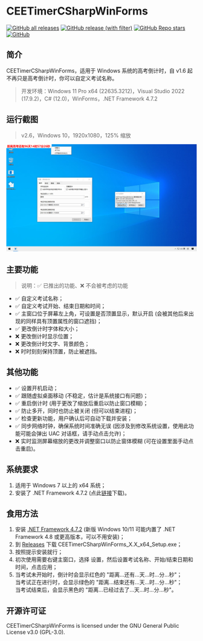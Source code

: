# CEETimerCSharpWinForms
[![GitHub all releases](https://img.shields.io/github/downloads/WangHaonie/CEETimerCSharpWinForms/total?logo=github&label=%E4%B8%8B%E8%BD%BD%E9%87%8F&color=%23DC67A5)](#) [![GitHub release (with filter)](https://img.shields.io/github/v/release/WangHaonie/CEETimerCSharpWinForms?logo=github&label=%E6%9C%80%E6%96%B0%E7%89%88&color=%23178600)](https://github.com/WangHaonie/CEETimerCSharpWinForms/releases/latest/) [![GitHub Repo stars](https://img.shields.io/github/stars/WangHaonie/CEETimerCSharpWinForms?logo=github&label=Stars&color=%23E5B84E)](#) [![GitHub](https://img.shields.io/github/license/WangHaonie/CEETimerCSharpWinForms?logo=github&label=%E8%AE%B8%E5%8F%AF%E8%AF%81&color=%233C9DF8)](https://github.com/WangHaonie/CEETimerCSharpWinForms/blob/main/LICENSE)
## 简介
CEETimerCSharpWinForms，适用于 Windows 系统的高考倒计时，自 v1.6 起不再只是高考倒计时，你可以自定义考试名称。
> 开发环境：Windows 11 Pro x64 (22635.3212)，Visual Studio 2022 (17.9.2)，C# (12.0)，WinForms，.NET Framework 4.7.2
## 运行截图
> v2.6，Windows 10，1920x1080，125% 缩放

![主窗口](./Screenshot.jpg)
## 主要功能
> 说明：✅ 已推出的功能、❌ 不会被考虑的功能

+ ✅ 自定义考试名称；
+ ✅ 自定义考试开始、结束日期和时间；
+ ✅ 主窗口位于屏幕左上角，可设置是否顶置显示，默认开启 (会被其他后来出现的同样具有顶置属性的窗口遮挡)；
+ ✅ 更改倒计时字体和大小；
+ ❌ 更改倒计时显示位置；
+ ❌ 更改倒计时文字、背景颜色；
+ ❌ 时时刻刻保持顶置，防止被遮挡。
## 其他功能
+ ✅ 设置开机启动；
+ ✅ 跟随虚拟桌面移动 (不稳定，估计是系统接口有问题)；
+ ✅ 重启倒计时 (用于更改了缩放后重启以防止窗口模糊)；
+ ✅ 防止多开，同时也防止被关闭 (但可以结束进程)；
+ ✅ 检查更新功能，用户确认后可自动下载并安装；
+ ✅ 同步网络时钟，确保系统时间准确无误 (因涉及到修改系统设置，使用此功能可能会弹出 UAC 对话框，请手动点击允许)；
+ ❌ 实时监测屏幕缩放的更改并调整窗口以防止窗体模糊 (可在设置里面手动点击重启)。

## 系统要求
1. 适用于 Windows 7 以上的 x64 系统；
2. 安装了 .NET Framework 4.7.2 (点此[链接](https://dotnet.microsoft.com/zh-cn/download/dotnet-framework/thank-you/net472-offline-installer)下载)。
## 食用方法
1. 安装 [.NET Framework 4.7.2](https://dotnet.microsoft.com/zh-cn/download/dotnet-framework/thank-you/net472-offline-installer) (新版 Windows 10/11 可能内置了 .NET Framework 4.8 或更高版本，可以不用安装)；
2. 到 [Releases](https://github.com/WangHaonie/CEETimerCSharpWinForms/releases/latest) 下载 CEETimerCSharpWinForms_X.X_x64_Setup.exe；
3. 按照提示安装就行；
4. 初次使用需要右键主窗口，选择 设置，然后设置考试名称、开始/结束日期和时间，点击应用；
5. 当考试未开始时，倒计时会显示红色的 "距离...还有...天...时...分...秒"；<br>
当考试正在进行时，会显示绿色的 "距离...结束还有...天...时...分...秒"；<br>
当考试结束后，会显示黑色的 "距离...已经过去了...天...时...分...秒"。<br>
## 开源许可证
CEETimerCSharpWinForms is licensed under the GNU General Public License v3.0 (GPL-3.0).



